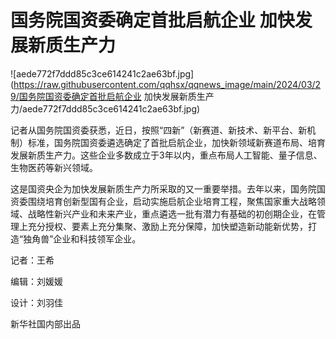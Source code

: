 # 国务院国资委确定首批启航企业 加快发展新质生产力

![aede772f7ddd85c3ce614241c2ae63bf.jpg](https://raw.githubusercontent.com/qqhsx/qqnews_image/main/2024/03/29/国务院国资委确定首批启航企业 加快发展新质生产力/aede772f7ddd85c3ce614241c2ae63bf.jpg)

记者从国务院国资委获悉，近日，按照“四新”（新赛道、新技术、新平台、新机制）标准，国务院国资委遴选确定了首批启航企业，加快新领域新赛道布局、培育发展新质生产力。这些企业多数成立于3年以内，重点布局人工智能、量子信息、生物医药等新兴领域。

这是国资央企为加快发展新质生产力所采取的又一重要举措。去年以来，国务院国资委围绕培育创新型国有企业，启动实施启航企业培育工程，聚焦国家重大战略领域、战略性新兴产业和未来产业，重点遴选一批有潜力有基础的初创期企业，在管理上充分授权、要素上充分集聚、激励上充分保障，加快塑造新动能新优势，打造“独角兽”企业和科技领军企业。

记者：王希

编辑：刘媛媛

设计：刘羽佳

新华社国内部出品

